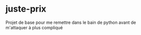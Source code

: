 # juste-prix
Projet de base pour me remettre dans le bain de python avant de m'attaquer à plus compliqué
